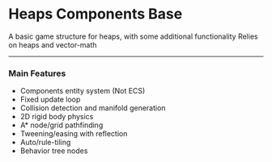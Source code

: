 # Heaps Components Base
A basic game structure for heaps, with some additional functionality
Relies on heaps and vector-math
******
### Main Features
- Components entity system (Not ECS)
- Fixed update loop
- Collision detection and manifold generation
- 2D rigid body physics
- A* node/grid pathfinding
- Tweening/easing with reflection
- Auto/rule-tiling
- Behavior tree nodes
